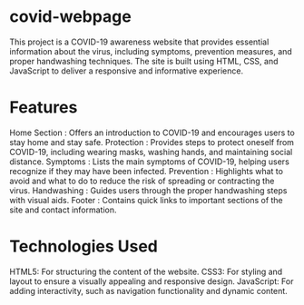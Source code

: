 ﻿# covid-webpage
 This project is a COVID-19 awareness website that provides essential information about the virus, including symptoms, prevention measures, and proper handwashing techniques. The site is built using HTML, CSS, and JavaScript to deliver a responsive and informative experience.

# Features
Home Section : Offers an introduction to COVID-19 and encourages users to stay home and stay safe.
Protection : Provides steps to protect oneself from COVID-19, including wearing masks, washing hands, and maintaining social distance.
Symptoms : Lists the main symptoms of COVID-19, helping users recognize if they may have been infected.
Prevention : Highlights what to avoid and what to do to reduce the risk of spreading or contracting the virus.
Handwashing : Guides users through the proper handwashing steps with visual aids.
Footer : Contains quick links to important sections of the site and contact information.
# Technologies Used
HTML5: For structuring the content of the website.
CSS3: For styling and layout to ensure a visually appealing and responsive design.
JavaScript: For adding interactivity, such as navigation functionality and dynamic content.
